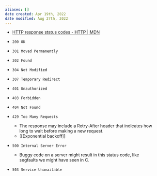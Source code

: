 ```yaml
---
aliases: []
date created: Apr 19th, 2022
date modified: Aug 27th, 2022
---
```

- [HTTP response status codes - HTTP | MDN](https://developer.mozilla.org/en-US/docs/Web/HTTP/Status)

- `200 OK`
- `301 Moved Permanently`
- `302 Found`
- `304 Not Modified`
- `307 Temporary Redirect`
- `401 Unauthorized`
- `403 Forbidden`
- `404 Not Found`
- `429 Too Many Requests`
	- The response may include a Retry-After header that indicates how long to wait before making a new request.
	- [[Exponential backoff]]
- `500 Internal Server Error`
	- Buggy code on a server might result in this status code, like segfaults we might have seen in C.
- `503 Service Unavailable`  